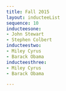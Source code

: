 ```yaml
---
title: Fall 2015
layout: inducteeList
sequence: 10
inducteesone:
- John Stewart
- Stephen Colbert
inducteestwo:
- Miley Cyrus
- Barack Obama
inducteesthree:
- Miley Cyrus
- Barack Obama

---
```

